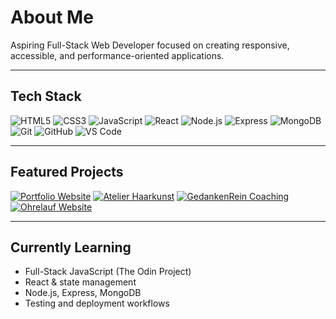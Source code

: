 # About Me
Aspiring Full-Stack Web Developer focused on creating responsive, accessible, and performance-oriented applications.

---

## Tech Stack

![HTML5](https://img.shields.io/badge/HTML5-E34F26?style=flat&logo=html5&logoColor=white)
![CSS3](https://img.shields.io/badge/CSS3-1572B6?style=flat&logo=css3&logoColor=white)
![JavaScript](https://img.shields.io/badge/JavaScript-F7DF1E?style=flat&logo=javascript&logoColor=black)
![React](https://img.shields.io/badge/React-20232A?style=flat&logo=react&logoColor=61DAFB)
![Node.js](https://img.shields.io/badge/Node.js-339933?style=flat&logo=nodedotjs&logoColor=white)
![Express](https://img.shields.io/badge/Express-000000?style=flat&logo=express&logoColor=white)
![MongoDB](https://img.shields.io/badge/MongoDB-4EA94B?style=flat&logo=mongodb&logoColor=white)
![Git](https://img.shields.io/badge/Git-F05032?style=flat&logo=git&logoColor=white)
![GitHub](https://img.shields.io/badge/GitHub-181717?style=flat&logo=github&logoColor=white)
![VS Code](https://img.shields.io/badge/VS%20Code-007ACC?style=flat&logo=visualstudiocode&logoColor=white)

---

## Featured Projects

[![Portfolio Website](https://img.shields.io/badge/Portfolio-Website-informational?style=for-the-badge)](https://r3webdesign.de)
[![Atelier Haarkunst](https://img.shields.io/badge/Atelier-Haarkunst-success?style=for-the-badge)](https://r3webdesign.de)
[![GedankenRein Coaching](https://img.shields.io/badge/GedankenRein-Coaching-orange?style=for-the-badge)](https://r3webdesign.de)
[![Ohrelauf Website](https://img.shields.io/badge/Ohrelauf-Website-red?style=for-the-badge)](https://r3webdesign.de)



---

## Currently Learning
- Full-Stack JavaScript (The Odin Project)
- React & state management
- Node.js, Express, MongoDB
- Testing and deployment workflows
